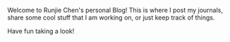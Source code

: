 Welcome to Runjie Chen's personal Blog! This is where I post my journals, share some cool stuff that I am working on, or just keep track of things.

Have fun taking a look!